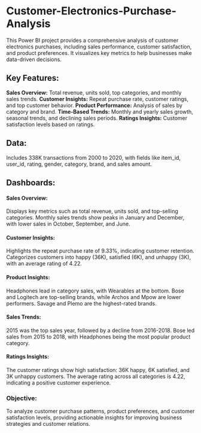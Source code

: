# Customer-Electronics-Purchase-Analysis
This Power BI project provides a comprehensive analysis of customer electronics purchases, including sales performance, customer satisfaction, and product preferences. It visualizes key metrics to help businesses make data-driven decisions.

## Key Features:
**Sales Overview:** Total revenue, units sold, top categories, and monthly sales trends.
**Customer Insights:** Repeat purchase rate, customer ratings, and top customer behavior.
**Product Performance:** Analysis of sales by category and brand.
**Time-Based Trends:** Monthly and yearly sales growth, seasonal trends, and declining sales periods.
**Ratings Insights:** Customer satisfaction levels based on ratings.

## Data:
Includes 338K transactions from 2000 to 2020, with fields like item_id, user_id, rating, gender, category, brand, and sales amount.

## Dashboards:
#### **Sales Overview:**
Displays key metrics such as total revenue, units sold, and top-selling categories.
Monthly sales trends show peaks in January and December, with lower sales in October, September, and June.
#### **Customer Insights:**
Highlights the repeat purchase rate of 9.33%, indicating customer retention.
Categorizes customers into happy (36K), satisfied (6K), and unhappy (3K), with an average rating of 4.22.
#### **Product Insights:**
Headphones lead in category sales, with Wearables at the bottom.
Bose and Logitech are top-selling brands, while Archos and Mpow are lower performers.
Savage and Plemo are the highest-rated brands.
#### **Sales Trends:**
2015 was the top sales year, followed by a decline from 2016-2018.
Bose led sales from 2015 to 2018, with Headphones being the most popular product category.
#### **Ratings Insights:**
The customer ratings show high satisfaction: 36K happy, 6K satisfied, and 3K unhappy customers.
The average rating across all categories is 4.22, indicating a positive customer experience.

### Objective:
To analyze customer purchase patterns, product preferences, and customer satisfaction levels, providing actionable insights for improving business strategies and customer relations.


